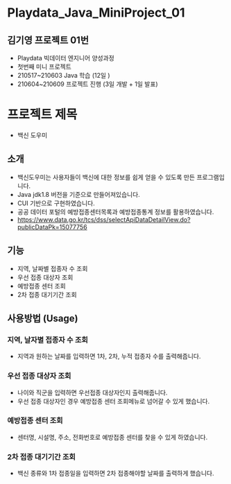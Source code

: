 # Playdata_Java_MiniProject_01

## 김기영 프로젝트 01번
* Playdata 빅데이터 엔지니어 양성과정
* 첫번째 미니 프로젝트
* 210517~210603 Java 학습 (12일 )
* 210604~210609 프로젝트 진행 (3일 개발 + 1일 발표)

# 프로젝트 제목 
* 백신 도우미

## 소개 
* 백신도우미는 사용자들이 백신에 대한 정보를 쉽게 얻을 수 있도록 만든 프로그램입니다.
* Java jdk1.8 버전을 기준으로 만들어져있습니다.
* CUI 기반으로 구현하였습니다.
* 공공 데이터 포털의 예방접종센터목록과 예방접종통계 정보를 활용하였습니다. 
* https://www.data.go.kr/tcs/dss/selectApiDataDetailView.do?publicDataPk=15077756


## 기능 
* 지역, 날짜별 접종자 수 조회
* 우선 접종 대상자 조회
* 예방접종 센터 조회
* 2차 접종 대기기간 조회

## 사용방법 (Usage)

### 지역, 날자별 접종자 수 조회 
* 지역과 원하는 날짜를 입력하면 1차, 2차, 누적 접종자 수를 출력해줍니다.

### 우선 접종 대상자 조회
* 나이와 직군을 입력하면 우선접종 대상자인지 출력해줍니다.
* 우선 접종 대상자인 경우 예방접종 센터 조회메뉴로 넘어갈 수 있게 했습니다.

### 예방접종 센터 조회
* 센터명, 시설명, 주소, 전화번호로 예방접종 센터를 찾을 수 있게 하였습니다.

### 2차 접종 대기기간 조회
* 백신 종류와 1차 접종일을 입력하면 2차 접종해야할 날짜를 출력하게 했습니다.

